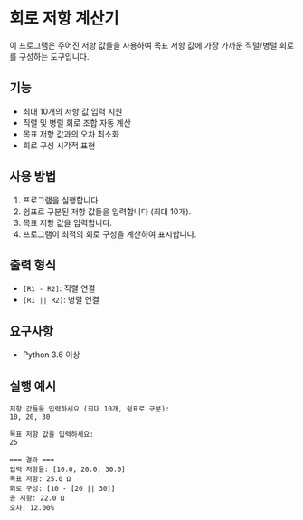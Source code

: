 # 회로 저항 계산기

이 프로그램은 주어진 저항 값들을 사용하여 목표 저항 값에 가장 가까운 직렬/병렬 회로를 구성하는 도구입니다.

## 기능

- 최대 10개의 저항 값 입력 지원
- 직렬 및 병렬 회로 조합 자동 계산
- 목표 저항 값과의 오차 최소화
- 회로 구성 시각적 표현

## 사용 방법

1. 프로그램을 실행합니다.
2. 쉼표로 구분된 저항 값들을 입력합니다 (최대 10개).
3. 목표 저항 값을 입력합니다.
4. 프로그램이 최적의 회로 구성을 계산하여 표시합니다.

## 출력 형식

- `[R1 - R2]`: 직렬 연결
- `[R1 || R2]`: 병렬 연결

## 요구사항

- Python 3.6 이상

## 실행 예시

```
저항 값들을 입력하세요 (최대 10개, 쉼표로 구분):
10, 20, 30

목표 저항 값을 입력하세요:
25

=== 결과 ===
입력 저항들: [10.0, 20.0, 30.0]
목표 저항: 25.0 Ω
회로 구성: [10 - [20 || 30]]
총 저항: 22.0 Ω
오차: 12.00%
```